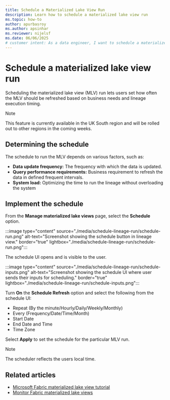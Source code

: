 ```yaml
---
title: Schedule a Materialized Lake View Run
description: Learn how to schedule a materialized lake view run
ms.topic: how-to
author: apurbasroy
ms.author: apsinhar
ms.reviewer: nijelsf
ms.date: 06/06/2025
# customer intent: As a data engineer, I want to schedule a materialized lake views run in Microsoft Fabric so that I can refresh the materialized lake views based on business requirements.
---
```


# Schedule a materialized lake view run

Scheduling the materialized lake view (MLV) run lets users set how often the MLV should be refreshed based on business needs and lineage execution timing.

> [!NOTE]
> This feature is currently available in the UK South region and will be rolled out to other regions in the coming weeks.

## Determining the schedule

The schedule to run the MLV depends on various factors, such as:

* **Data update frequency:** The frequency with which the data is updated.
* **Query performance requirements:** Business requirement to refresh the data in defined frequent intervals.
* **System load:** Optimizing the time to run the lineage without overloading the system

## Implement the schedule

From the **Manage materialized lake views** page, select the **Schedule** option.

:::image type="content" source="./media/schedule-lineage-run/schedule-run.png" alt-text="Screenshot showing the schedule button in lineage view." border="true" lightbox="./media/schedule-lineage-run/schedule-run.png":::

The schedule UI opens and is visible to the user.

:::image type="content" source="./media/schedule-lineage-run/schedule-inputs.png" alt-text="Screenshot showing the schedule UI where user sends their inputs for scheduling." border="true" lightbox="./media/schedule-lineage-run/schedule-inputs.png":::

Turn **On** the **Schedule Refresh** option and select the following from the schedule UI:

* Repeat (By the minute/Hourly/Daily/Weekly/Monthly)
* Every (Frequency/Date/Time/Month)
* Start Date
* End Date and Time
* Time Zone

Select **Apply** to set the schedule for the particular MLV run.

> [!NOTE]
> The scheduler reflects the users local time.

## Related articles

* [Microsoft Fabric materialized lake view tutorial](./tutorial.md)
* [Monitor Fabric materialized lake views](./monitor-materialized-lake-views.md)